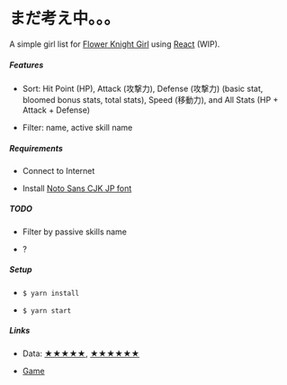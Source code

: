 # まだ考え中。。。

A simple girl list for [Flower Knight Girl](http://pc-play.games.dmm.com/play/flower/) using [React](http://reactjs.org/) (WIP).

##### Features

* Sort: Hit Point (HP), Attack (攻撃力), Defense (攻撃力) (basic stat, bloomed bonus stats, total stats), Speed (移動力), and All Stats (HP + Attack + Defense)

* Filter: name, active skill name

##### Requirements

* Connect to Internet

* Install [Noto Sans CJK JP font](https://noto-website-2.storage.googleapis.com/pkgs/NotoSerifCJKjp-hinted.zip)

##### TODO

* Filter by passive skills name

* ?

##### Setup

* `$ yarn install`

* `$ yarn start`

##### Links

* Data: [★★★★★](http://xn--eckq7fg8cygsa1a1je.xn--wiki-4i9hs14f.com/index.php?%E2%98%85%E2%98%85%E2%98%85%E2%98%85%E2%98%85), [★★★★★★](http://xn--eckq7fg8cygsa1a1je.xn--wiki-4i9hs14f.com/index.php?%E2%98%85%E2%98%85%E2%98%85%E2%98%85%E2%98%85%E2%98%85)

* [Game](http://pc-play.games.dmm.com/play/flower/)

